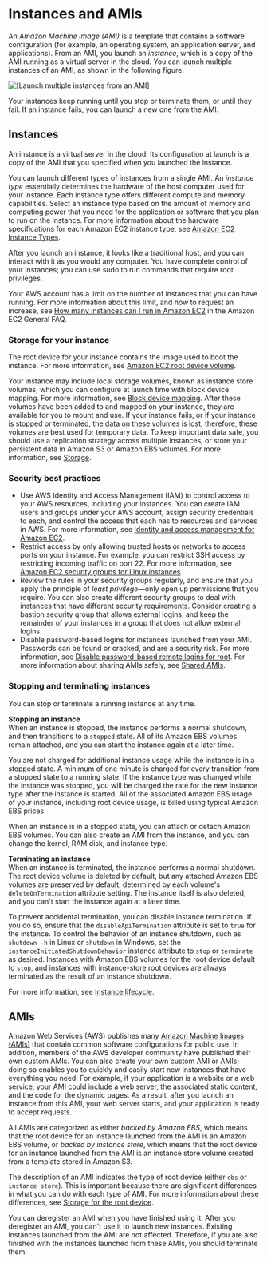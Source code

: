 # Instances and AMIs<a name="ec2-instances-and-amis"></a>

An *Amazon Machine Image \(AMI\)* is a template that contains a software configuration \(for example, an operating system, an application server, and applications\)\. From an AMI, you launch an *instance*, which is a copy of the AMI running as a virtual server in the cloud\. You can launch multiple instances of an AMI, as shown in the following figure\.

![\[Launch multiple instances from an AMI\]](http://docs.aws.amazon.com/AWSEC2/latest/UserGuide/images/architecture_ami_instance.png)

Your instances keep running until you stop or terminate them, or until they fail\. If an instance fails, you can launch a new one from the AMI\.

## Instances<a name="instances"></a>

An instance is a virtual server in the cloud\. Its configuration at launch is a copy of the AMI that you specified when you launched the instance\.

You can launch different types of instances from a single AMI\. An *instance type* essentially determines the hardware of the host computer used for your instance\. Each instance type offers different compute and memory capabilities\. Select an instance type based on the amount of memory and computing power that you need for the application or software that you plan to run on the instance\. For more information about the hardware specifications for each Amazon EC2 instance type, see [Amazon EC2 Instance Types](https://aws.amazon.com/ec2/instance-types/)\.

After you launch an instance, it looks like a traditional host, and you can interact with it as you would any computer\. You have complete control of your instances; you can use sudo to run commands that require root privileges\.

Your AWS account has a limit on the number of instances that you can have running\. For more information about this limit, and how to request an increase, see [How many instances can I run in Amazon EC2](http://aws.amazon.com/ec2/faqs/#how-many-instances-ec2) in the Amazon EC2 General FAQ\. 

### Storage for your instance<a name="storage-options"></a>

The root device for your instance contains the image used to boot the instance\. For more information, see [Amazon EC2 root device volume](RootDeviceStorage.md)\.

Your instance may include local storage volumes, known as instance store volumes, which you can configure at launch time with block device mapping\. For more information, see [Block device mapping](block-device-mapping-concepts.md)\. After these volumes have been added to and mapped on your instance, they are available for you to mount and use\. If your instance fails, or if your instance is stopped or terminated, the data on these volumes is lost; therefore, these volumes are best used for temporary data\. To keep important data safe, you should use a replication strategy across multiple instances, or store your persistent data in Amazon S3 or Amazon EBS volumes\. For more information, see [Storage](Storage.md)\.

### Security best practices<a name="security-best-practices"></a>
+ Use AWS Identity and Access Management \(IAM\) to control access to your AWS resources, including your instances\. You can create IAM users and groups under your AWS account, assign security credentials to each, and control the access that each has to resources and services in AWS\. For more information, see [Identity and access management for Amazon EC2](security-iam.md)\.
+ Restrict access by only allowing trusted hosts or networks to access ports on your instance\. For example, you can restrict SSH access by restricting incoming traffic on port 22\. For more information, see [Amazon EC2 security groups for Linux instances](ec2-security-groups.md)\.
+ Review the rules in your security groups regularly, and ensure that you apply the principle of *least privilege*—only open up permissions that you require\. You can also create different security groups to deal with instances that have different security requirements\. Consider creating a bastion security group that allows external logins, and keep the remainder of your instances in a group that does not allow external logins\.
+ Disable password\-based logins for instances launched from your AMI\. Passwords can be found or cracked, and are a security risk\. For more information, see [Disable password\-based remote logins for root](building-shared-amis.md#public-amis-disable-password-logins-for-root)\. For more information about sharing AMIs safely, see [Shared AMIs](sharing-amis.md)\.

### Stopping and terminating instances<a name="instance-stopping-starting-terminating"></a>

You can stop or terminate a running instance at any time\.

**Stopping an instance**  
When an instance is stopped, the instance performs a normal shutdown, and then transitions to a `stopped` state\. All of its Amazon EBS volumes remain attached, and you can start the instance again at a later time\. 

You are not charged for additional instance usage while the instance is in a stopped state\. A minimum of one minute is charged for every transition from a stopped state to a running state\. If the instance type was changed while the instance was stopped, you will be charged the rate for the new instance type after the instance is started\. All of the associated Amazon EBS usage of your instance, including root device usage, is billed using typical Amazon EBS prices\. 

When an instance is in a stopped state, you can attach or detach Amazon EBS volumes\. You can also create an AMI from the instance, and you can change the kernel, RAM disk, and instance type\.

**Terminating an instance**  
When an instance is terminated, the instance performs a normal shutdown\. The root device volume is deleted by default, but any attached Amazon EBS volumes are preserved by default, determined by each volume's `deleteOnTermination` attribute setting\. The instance itself is also deleted, and you can't start the instance again at a later time\.

To prevent accidental termination, you can disable instance termination\. If you do so, ensure that the `disableApiTermination` attribute is set to `true` for the instance\. To control the behavior of an instance shutdown, such as `shutdown -h` in Linux or `shutdown` in Windows, set the `instanceInitiatedShutdownBehavior` instance attribute to `stop` or `terminate` as desired\. Instances with Amazon EBS volumes for the root device default to `stop`, and instances with instance\-store root devices are always terminated as the result of an instance shutdown\.

For more information, see [Instance lifecycle](ec2-instance-lifecycle.md)\.

## AMIs<a name="amis"></a>

Amazon Web Services \(AWS\) publishes many [Amazon Machine Images \(AMIs\)](https://docs.aws.amazon.com/AWSEC2/latest/UserGuide/finding-an-ami.html) that contain common software configurations for public use\. In addition, members of the AWS developer community have published their own custom AMIs\. You can also create your own custom AMI or AMIs; doing so enables you to quickly and easily start new instances that have everything you need\. For example, if your application is a website or a web service, your AMI could include a web server, the associated static content, and the code for the dynamic pages\. As a result, after you launch an instance from this AMI, your web server starts, and your application is ready to accept requests\.

All AMIs are categorized as either *backed by Amazon EBS*, which means that the root device for an instance launched from the AMI is an Amazon EBS volume, or *backed by instance store*, which means that the root device for an instance launched from the AMI is an instance store volume created from a template stored in Amazon S3\.

The description of an AMI indicates the type of root device \(either `ebs` or `instance store`\)\. This is important because there are significant differences in what you can do with each type of AMI\. For more information about these differences, see [Storage for the root device](ComponentsAMIs.md#storage-for-the-root-device)\. 

You can deregister an AMI when you have finished using it\. After you deregister an AMI, you can't use it to launch new instances\. Existing instances launched from the AMI are not affected\. Therefore, if you are also finished with the instances launched from these AMIs, you should terminate them\.